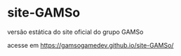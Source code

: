 # site-GAMSo
versão estática do site oficial do grupo GAMSo

acesse em https://gamsogamedev.github.io/site-GAMSo/